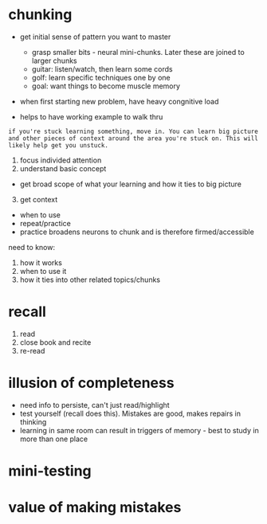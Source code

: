 # chunking
- get initial sense of pattern you want to master
    - grasp smaller bits - neural mini-chunks. Later these are joined to larger chunks
    - guitar: listen/watch, then learn some cords
    - golf: learn specific techniques one by one
    - goal: want things to become muscle memory

- when first starting new problem, have heavy congnitive load
- helps to have working example to walk thru

`if you're stuck learning something, move in. You can learn big picture and other pieces of context around the area you're stuck on. This will likely help get you unstuck. `

1. focus individed attention
2. understand basic concept
- get broad scope of what your learning and how it ties to big picture
3. get context
- when to use
- repeat/practice
- practice broadens neurons to chunk and is therefore firmed/accessible

need to know:
1. how it works
2. when to use it
3. how it ties into other related topics/chunks

# recall
1. read
2. close book and recite
3. re-read

# illusion of completeness
- need info to persiste, can't just read/highlight
- test yourself (recall does this). Mistakes are good, makes repairs in thinking
- learning in same room can result in triggers of memory - best to study in more than one place

# mini-testing

# value of making mistakes